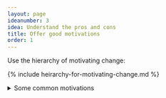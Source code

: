 ```yaml
---
layout: page
ideanumber: 3
idea: Understand the pros and cons
title: Offer good motivations
order: 1
---
```


Use the hierarchy of motivating change:

{% include heirarchy-for-motivating-change.md %}

<details>
	<summary>Some common motivations</summary>
	
	{%- capture scm -%}
	{% include some-common-motivations.md %}
	{%- endcapture -%}
	{{ scm | markdownify }}
</details>

